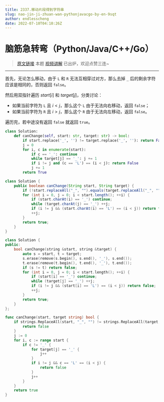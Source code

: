 ```yaml
---
title: 2337.移动片段得到字符串
slug: nao-jin-ji-zhuan-wan-pythonjavacgo-by-en-9sqt
author: endlesscheng
date: 2022-07-10T04:10:26Z
---
```

# 脑筋急转弯（Python/Java/C++/Go）
 
> [原文链接](https://leetcode.cn/problems/move-pieces-to-obtain-a-string/solution/nao-jin-ji-zhuan-wan-pythonjavacgo-by-en-9sqt)
本题 [视频讲解](https://www.bilibili.com/video/BV1aU4y1q7BA) 已出炉，欢迎点赞三连~

---

首先，无论怎么移动，由于 `L` 和 `R` 无法互相穿过对方，那么去掉 `_` 后的剩余字符应该是相同的，否则返回 `false`。

然后用双指针遍历 $\textit{start}[i]$ 和 $\textit{target}[j]$，分类讨论：

- 如果当前字符为 `L` 且 $i<j$，那么这个 `L` 由于无法向右移动，返回 `false`；
- 如果当前字符为 `R` 且 $i>j$，那么这个 `R` 由于无法向左移动，返回 `false`。

遍历完，若中途没有返回 `false` 就返回 `true`。

```py [sol1-Python3]
class Solution:
    def canChange(self, start: str, target: str) -> bool:
        if start.replace('_', '') != target.replace('_', ''): return False
        j = 0
        for i, c in enumerate(start):
            if c == '_': continue
            while target[j] == '_': j += 1
            if i != j and (c == 'L') == (i < j): return False
            j += 1
        return True
```

```java [sol1-Java]
class Solution {
    public boolean canChange(String start, String target) {
        if (!start.replaceAll("_", "").equals(target.replaceAll("_", ""))) return false;
        for (int i = 0, j = 0; i < start.length(); ++i) {
            if (start.charAt(i) == '_') continue;
            while (target.charAt(j) == '_') ++j;
            if (i != j && (start.charAt(i) == 'L') == (i < j)) return false;
            ++j;
        }
        return true;
    }
}
```

```cpp [sol1-C++]
class Solution {
public:
    bool canChange(string &start, string &target) {
        auto s = start, t = target;
        s.erase(remove(s.begin(), s.end(), '_'), s.end());
        t.erase(remove(t.begin(), t.end(), '_'), t.end());
        if (s != t) return false;
        for (int i = 0, j = 0; i < start.length(); ++i) {
            if (start[i] == '_') continue;
            while (target[j] == '_') ++j;
            if (i != j && (start[i] == 'L') == (i < j)) return false;
            ++j;
        }
        return true;
    }
};
```

```go [sol1-Go]
func canChange(start, target string) bool {
	if strings.ReplaceAll(start, "_", "") != strings.ReplaceAll(target, "_", "") {
		return false
	}
	j := 0
	for i, c := range start {
		if c != '_' {
			for target[j] == '_' {
				j++
			}
			if i != j && c == 'L' == (i < j) {
				return false
			}
			j++
		}
	}
	return true
}
```

